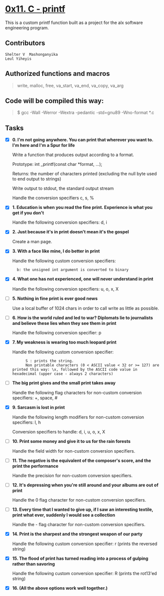 # [0x11. C - printf](https://github.com/leulyk/printf)

This is a custom printf function built as a project for the alx software engineering program. 

## Contributors
	
	Shelter V  Mashonganyika
	Leul Yiheyis
	
## Authorized functions and macros

> write, malloc, free, va_start, va_end, va_copy, va_arg

## Code will be compiled this way:

> $ gcc -Wall -Werror -Wextra -pedantic -std=gnu89 -Wno-format *.c

## Tasks

- [x] **0. I'm not going anywhere. You can print that wherever you want to. I'm here and I'm a Spur for life**

	Write a function that produces output according to a format.

	Prototype: int _printf(const char *format, ...);

	Returns: the number of characters printed (excluding the null byte used to end output to strings)

	Write output to stdout, the standard output stream

	Handle the conversion specifiers c, s, %

- [x] **1. Education is when you read the fine print. Experience is what you get if you don't**

	Handle the following conversion specifiers: d, i
	
- [x] **2. Just because it's in print doesn't mean it's the gospel**

	Create a man page.

- [x] **3. With a face like mine, I do better in print**

	Handle the following custom conversion specifiers:

    	b: the unsigned int argument is converted to binary

- [x] **4. What one has not experienced, one will never understand in print**

	Handle the following conversion specifiers: u, o, x, X

- [ ] **5. Nothing in fine print is ever good news**

	Use a local buffer of 1024 chars in order to call write as little as possible.

- [ ] **6. How is the world ruled and led to war? Diplomats lie to journalists and believe these lies when they see them in print**

	Handle the following conversion specifier: p

- [x] **7. My weakness is wearing too much leopard print**

	Handle the following custom conversion specifier:

    		S : prints the string.
    		Non printable characters (0 < ASCII value < 32 or >= 127) are printed this way: \x, followed by the ASCII code value in hexadecimal (upper case - always 2 characters)


- [ ] **The big print gives and the small print takes away**

	Handle the following flag characters for non-custom conversion specifiers: +, space, #

- [x] **9. Sarcasm is lost in print**

	Handle the following length modifiers for non-custom conversion specifiers: l, h

	Conversion specifiers to handle: d, i, u, o, x, X

- [ ] **10. Print some money and give it to us for the rain forests**

	Handle the field width for non-custom conversion specifiers.

- [ ] **11. The negative is the equivalent of the composer's score, and the print the performance**

	Handle the precision for non-custom conversion specifiers.

- [ ] **12. It's depressing when you're still around and your albums are out of print**

	Handle the 0 flag character for non-custom conversion specifiers.

- [ ] **13. Every time that I wanted to give up, if I saw an interesting textile, print what ever, suddenly I would see a collection**

	Handle the - flag character for non-custom conversion specifiers.

- [x] **14. Print is the sharpest and the strongest weapon of our party**

	Handle the following custom conversion specifier: r (prints the reversed string)

- [x] **15. The flood of print has turned reading into a process of gulping rather than savoring**

	Handle the following custom conversion specifier: R (prints the rot13'ed string)

- [x] **16. (All the above options work well together.)**
